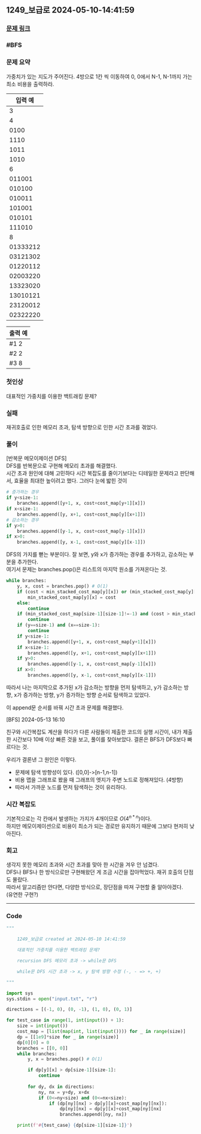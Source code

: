 
## 1249\_보급로 2024-05-10-14:41:59

### [문제 링크](https://swexpertacademy.com/main/code/problem/problemDetail.do?contestProbId=AV15QRX6APsCFAYD)

### #BFS

### 문제 요약

가중치가 있는 지도가 주어진다. 4방으로 1칸 씩 이동하여 0, 0에서 N-1, N-1까지 가는 최소 비용을 출력하라.

| 입력 예  |
| -------- |
| 3        |
| 4        |
| 0100     |
| 1110     |
| 1011     |
| 1010     |
| 6        |
| 011001   |
| 010100   |
| 010011   |
| 101001   |
| 010101   |
| 111010   |
| 8        |
| 01333212 |
| 03121302 |
| 01220112 |
| 02003220 |
| 13323020 |
| 13010121 |
| 23120012 |
| 02322220 |

| 출력 예 |
| ------- |
| #1 2    |
| #2 2    |
| #3 8    |

### 첫인상

대표적인 가중치를 이용한 백트래킹 문제?

### 실패

재귀호출로 인한 메모리 초과, 탐색 방향으로 인한 시간 초과를 겪었다.

### 풀이

[반복문 메모이제이션 DFS]  
DFS를 반복문으로 구현해 메모리 초과를 해결했다.  
시간 초과 원인에 대해 고민하다 시간 복잡도를 줄이기보다는 디테일한 문제라고 판단해서, 효율을 최대한 높이려고 했다. 그러다 눈에 밟힌 것이

```python
# 증가하는 경우
if y<size-1:
    branches.append([y+1, x, cost+cost_map[y+1][x]])
if x<size-1:
    branches.append([y, x+1, cost+cost_map[y][x+1]])
# 감소하는 경우
if y>0:
    branches.append([y-1, x, cost+cost_map[y-1][x]])
if x>0:
    branches.append([y, x-1, cost+cost_map[y][x-1]])
```

DFS의 가지를 뻗는 부분이다. 잘 보면, y와 x가 증가하는 경우를 추가하고, 감소하는 부분을 추가한다.  
여기서 문제는 branches.pop()은 리스트의 마지막 원소를 가져온다는 것.

```python
while branches:
    y, x, cost = branches.pop() # O(1)
    if (cost < min_stacked_cost_map[y][x]) or (min_stacked_cost_map[y][x]==-1):
        min_stacked_cost_map[y][x] = cost
    else:
        continue
    if (min_stacked_cost_map[size-1][size-1]!=-1) and (cost > min_stacked_cost_map[size-1][size-1]):
        continue
    if (y==size-1) and (x==size-1):
        continue
    if y<size-1:
        branches.append([y+1, x, cost+cost_map[y+1][x]])
    if x<size-1:
        branches.append([y, x+1, cost+cost_map[y][x+1]])
    if y>0:
        branches.append([y-1, x, cost+cost_map[y-1][x]])
    if x>0:
        branches.append([y, x-1, cost+cost_map[y][x-1]])
```

따라서 나는 마지막으로 추가된 x가 감소하는 방향을 먼저 탐색하고, y가 감소하는 방향, x가 증가하는 방향, y가 증가하는 방향 순서로 탐색하고 있었다.

이 append문 순서를 바꿔 시간 초과 문제를 해결했다.

[BFS] 2024-05-13 16:10

친구와 시간복잡도 계산을 하다가 다른 사람들이 제출한 코드의 실행 시간이, 내가 제출한 시간보다 10배 이상 빠른 것을 보고, 풀이를 찾아보았다. 결론은 BFS가 DFS보다 빠르다는 것.

우리가 결론낸 그 원인은 이렇다.

-   문제에 탐색 방향성이 있다. ([0,0]->[n-1,n-1])
-   비용 맵을 그래프로 봤을 때 그래프의 엣지가 주변 노드로 정해져있다. (4방향)
-   따라서 가까운 노드를 먼저 탐색하는 것이 유리하다.

### 시간 복잡도

기본적으로는 각 칸에서 발생하는 가지가 4개이므로 $O(4^{n*n})$이다.  
하지만 메모이제이션으로 비용이 최소가 되는 경로만 유지하기 때문에 그보다 현저히 낮아진다.

### 회고

생각지 못한 메모리 초과와 시간 초과를 맞아 한 시간을 겨우 안 넘겼다.  
DFS나 BFS나 한 방식으로만 구현해왔던 게 조금 시간을 잡아먹었다. 재귀 호출의 단점도 몰랐다.  
따라서 알고리즘만 안다면, 다양한 방식으로, 장단점을 따져 구현할 줄 알아야겠다.  
(유연한 구현?)

---

### Code

<!-- CODE-APPENDED:1249_보급로.py -->
```python
"""

	1249_보급로 created at 2024-05-10 14:41:59

    대표적인 가중치를 이용한 백트래킹 문제?

    recursion DFS 메모리 초과 -> while문 DFS

    while문 DFS 시간 초과 -> x, y 탐색 방향 수정 (-, - => +, +)

"""

import sys
sys.stdin = open("input.txt", "r")

directions = [(-1, 0), (0, -1), (1, 0), (0, 1)]

for test_case in range(1, int(input()) + 1):
    size = int(input())
    cost_map = [list(map(int, list(input()))) for _ in range(size)]
    dp = [[1e9]*size for _ in range(size)]
    dp[0][0] = 0
    branches = [[0, 0]]
    while branches:
        y, x = branches.pop() # O(1)

        if dp[y][x] > dp[size-1][size-1]:
            continue
        
        for dy, dx in directions:
            ny, nx = y+dy, x+dx
            if (0<=ny<size) and (0<=nx<size):
                if (dp[ny][nx] > dp[y][x]+cost_map[ny][nx]):
                    dp[ny][nx] = dp[y][x]+cost_map[ny][nx]
                    branches.append([ny, nx])

    print(f'#{test_case} {dp[size-1][size-1]}')


```
